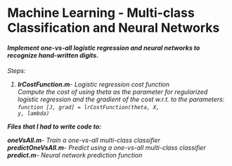 # Machine Learning - Multi-class Classification and Neural Networks

#### <em>Implement one-vs-all logistic regression and neural networks to recognize hand-written digits.<br>

Steps:
1) <em><strong>lrCostFunction.m</em></strong>- Logistic regression cost function<br>
<em>Compute the cost of using theta as the parameter for regularized logistic regression and the gradient of the cost w.r.t. to the parameters:</em>
<code>function [J, grad] = lrCostFunction(theta, X, y, lambda)</code>

<strong>Files that I had to write code to:</strong><br>

<em><strong>oneVsAll.m</em></strong>- Train a one-vs-all multi-class classifier<br>
<em><strong>predictOneVsAll.m</em></strong>- Predict using a one-vs-all multi-class classifier<br>
<em><strong>predict.m</em></strong>- Neural network prediction function<br>


